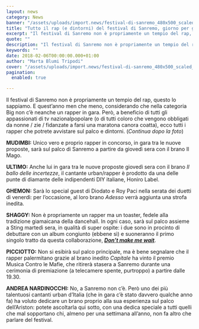 ```yaml
---
layout: news
category: News
banner: "/assets/uploads/import.news/festival-di-sanremo_480x500_scaled_cropp.jpg"
title: "Tutto il rap (e dintorni) del festival di Sanremo, giorno per giorno"
excerpt: "Il festival di Sanremo non è propriamente un tempio del rap, questo lo sappiamo. E quest’anno men che meno, considerando che nella categoria Big non c’è neanche un rapper in gara. Però, a beneficio di tutti gli appassionati di tv nazionalpopolare (o di tutti coloro che vengono obbligati da nonne / zie / fidanzate a [&hellip"
quote: ""
description: "Il festival di Sanremo non è propriamente un tempio del rap, questo lo sappiamo. E quest’anno men che meno, considerando che nella categoria Big non c’è neanche un rapper in gara. Però, a beneficio di tutti gli appassionati di tv nazionalpopolare (o di tutti coloro che vengono obbligati da nonne / zie / fidanzate a [&hellip"
keywords: ""
date: 2018-02-06T00:00:00.000+01:00
author: "Marta Blumi Tripodi"
cover: "/assets/uploads/import.news/festival-di-sanremo_480x500_scaled_cropp.jpg"
pagination:
  enabled: true

---
```


Il festival di Sanremo non è propriamente un tempio del rap, questo lo sappiamo. E quest’anno men che meno, considerando che nella categoria Big non c’è neanche un rapper in gara. Però, a beneficio di tutti gli appassionati di tv nazionalpopolare (o di tutti coloro che vengono obbligati da nonne / zie / fidanzate a farsi una maratona canora coatta), ecco tutti i rapper che potrete avvistare sul palco e dintorni. (_Continua dopo la foto_)

**MUDIMBI:** Unico vero e proprio rapper in concorso, in gara tra le nuove proposte, sarà sul palco di Sanremo a partire da giovedì sera con il brano Il Mago.

**ULTIMO:** Anche lui in gara tra le nuove proposte giovedì sera con il brano _Il ballo delle incertezze_, il cantante urban/rapper è prodotto da una delle punte di diamante delle indipendenti DIY italiane, Honiro Label.

**GHEMON:** Sarà lo special guest di Diodato e Roy Paci nella serata dei duetti di venerdì: per l’occasione, al loro brano _Adesso_ verrà aggiunta una strofa inedita.

**SHAGGY:** Non è propriamente un rapper ma un toaster, fedele alla tradizione giamaicana della dancehall. In ogni caso, sarà sul palco assieme a Sting martedì sera, in qualità di super ospite: i due sono in procinto di debuttare con un album congiunto (ebbene sì) e suoneranno il primo singolo tratto da questa collaborazione, [**_Don’t make me wait_**](https://www.vevo.com/watch/sting/dont-make-me-wait/USUV71800206?share%5Flocation=watch%5Fpage&platform=web&share%5Fplatform=link&isrc=USUV71800206).

**PICCIOTTO:** Non si esibirà sul palco principale, ma è bene segnalare che il rapper palermitano grazie al brano inedito _Capitale_ ha vinto il premio Musica Contro le Mafie, che ritirerà stasera a Sanremo durante una cerimonia di premiazione (a telecamere spente, purtroppo) a partire dalle 19.30.

**ANDREA NARDINOCCHI:** No, a Sanremo non c’è. Però uno dei più talentuosi cantanti urban d’Italia (che in gara c’è stato davvero qualche anno fa) ha voluto dedicare un brano proprio alla sua esperienza sul palco dell’Ariston: potete ascoltarla qui sotto, con una dedica speciale a tutti quelli che mal sopportano chi, almeno per una settimana all’anno, non fa altro che parlare del festival.